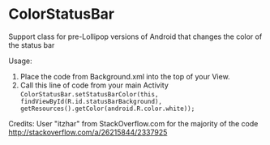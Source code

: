 # ColorStatusBar
Support class for pre-Lollipop versions of Android that changes the color of the status bar 

Usage:
1. Place the code from Background.xml into the top of your View. 
2. Call this line of code from your main Activity `ColorStatusBar.setStatusBarColor(this, findViewById(R.id.statusBarBackground), getResources().getColor(android.R.color.white));`


Credits:
User "itzhar" from StackOverflow.com for the majority of the code http://stackoverflow.com/a/26215844/2337925
